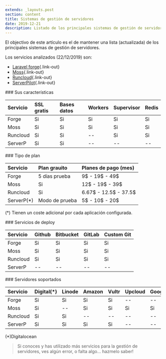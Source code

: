 ```yaml
---
extends: _layouts.post
section: content
title: Sistemas de gestión de servidores
date: 2019-12-21
description: Listado de los principales sistemas de gestión de servidores.
---
```



El objectivo de este artículo es el de mantener una lista (actualizada) de los principales sistemas de gestión de servidores. 

Los servicios analizados (22/12/2019) son:

+ [Laravel forge](https://forge.laravel.com/){.link-out}
+ [Moss](https://moss.sh/){.link-out}
+ [Runcloud](https://runcloud.io/){.link-out}
+ [ServerPilot](https://serverpilot.io/){.link-out}

### Sus características

| Servicio | SSL gratis | Bases datos   | Workers | Supervisor | Redis |
|:---      |:---        |:---           |:---     |:---        |:---   |
| Forge    | Si         | Si            | Si      | Si         | Si    |
| Moss     | Si         | Si            | Si      | Si         | Si    |
| Runcloud | Si         | Si            | --      | Si         | Si    |
| ServerP  | Si         | Si            | --      | --         | --    |

### Tipo de plan

| Servicio   | Plan grauito   | Planes de pago (mes)  |
|:---        | :---           | :---                  |
| Forge      | 5 días prueba  | 9$    - 19$   - 49$   |
| Moss       | Si             | 12$   - 19$   - 39$   |
| Runcloud   | Si             | 6.67$ - 12.5$ - 37.5$ |
| ServerP(*) | Modo de prueba | 5$    - 10$   - 20$   |

(*) Tienen un coste adicional por cada aplicación configurada.

### Servicios de deploy 

| Servicio | Github | Bitbucket | GitLab | Custom Git |
|:---      |:---    |:---       |:---    |:---        |
| Forge    | Si     | Si        | Si     | Si         |
| Moss     | Si     | Si        | Si     | Si         |
| Runcloud | Si     | Si        | Si     | Si         |
| ServerP  | --     | --        | --     | --         |

### Servidores soportados

| Servicio | Digital(*) | Linode | Amazon | Vultr | Upcloud | Google | Custom |
|:---      |:---        |:---    |:---    |:---   |:---     |:---    |:---    |
| Forge    | Si         | Si     | Si     | Si    |--       |--      |Si      |
| Moss     | Si         | --     | Si     | Si    |Si       |Si      |Si      |
| Runcloud | Si         | Si     | --     | --    |--       |--      |--      |
| ServerP  | Si         | Si     | Si     | Si    |--       |--      |Si      |

(*)Digitalocean

>Si conoces y has utilizado más servicios para la gestión de servidores, ves algún error, o falta algo... hazmelo saber!
